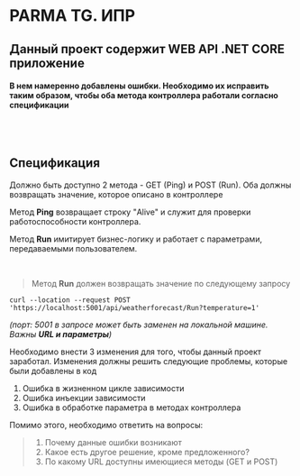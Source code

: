 # PARMA TG. ИПР

## Данный проект содержит WEB API .NET CORE приложение
#### В нем **намеренно добавлены ошибки**. Необходимо их исправить таким образом, чтобы оба метода контроллера работали согласно спецификации

<br>
<br>

## Спецификация
Должно быть доступно 2 метода - GET (Ping) и POST (Run). 
Оба должны возвращать значение, которое описано в контроллере

Метод **Ping** возвращает строку "Alive" и служит для проверки работоспособности контроллера.

Метод **Run** имитирует бизнес-логику и работает с параметрами, передаваемыми пользователем.

<br>

> Метод **Run** должен возвращать значение по следующему запросу 

```
curl --location --request POST 'https://localhost:5001/api/weatherforecast/Run?temperature=1'
```
*(порт: 5001 в запросе может быть заменен на локальной машине. Важны **URL и параметры**)*


Необходимо внести 3 изменения для того, чтобы данный проект заработал. Изменения должны решить следующие проблемы, которые были добавлены в код

1. Ошибка в жизненном цикле зависимости
2. Ошибка инъекции зависимости
3. Ошибка в обработке параметра в методах контроллера

Помимо этого, необходимо ответить на вопросы:
> 1. Почему данные ошибки возникают
> 2. Какое есть другое решение, кроме предложенного? 
> 3. По какому URL доступны имеющиеся методы (GET и POST)
 
